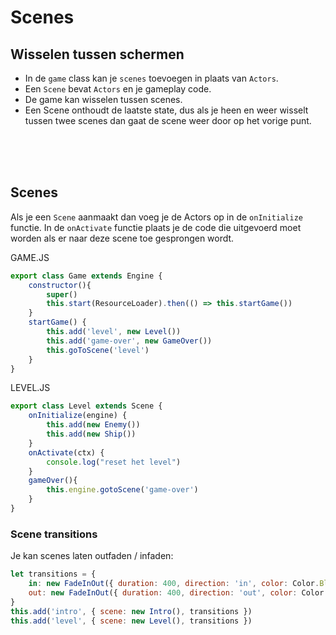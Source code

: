 # Scenes

## Wisselen tussen schermen

- In de `game` class kan je `scenes` toevoegen in plaats van `Actors`.
- Een `Scene` bevat `Actors` en je gameplay code.
- De game kan wisselen tussen scenes.
- Een Scene onthoudt de laatste state, dus als je heen en weer wisselt tussen twee scenes dan gaat de scene weer door op het vorige punt.

<br><br><br>

## Scenes

Als je een `Scene` aanmaakt dan voeg je de Actors op in de `onInitialize` functie. In de `onActivate` functie plaats je de code die uitgevoerd moet worden als er naar deze scene toe gesprongen wordt.

GAME.JS

```js
export class Game extends Engine {
    constructor(){
        super() 
        this.start(ResourceLoader).then(() => this.startGame())
    }
    startGame() {
        this.add('level', new Level())
        this.add('game-over', new GameOver())
        this.goToScene('level')
    }
}
```
LEVEL.JS

```js
export class Level extends Scene {
    onInitialize(engine) {
        this.add(new Enemy())
        this.add(new Ship())
    }
    onActivate(ctx) {
        console.log("reset het level")
    }
    gameOver(){
        this.engine.gotoScene('game-over')
    }
}
```

### Scene transitions

Je kan scenes laten outfaden / infaden:

```js
let transitions = {
    in: new FadeInOut({ duration: 400, direction: 'in', color: Color.Black }),
    out: new FadeInOut({ duration: 400, direction: 'out', color: Color.Black })
}
this.add('intro', { scene: new Intro(), transitions })
this.add('level', { scene: new Level(), transitions })
```

